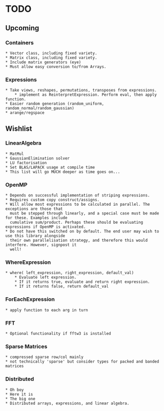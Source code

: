 # TODO

## Upcoming

### Containers
    
    * Vector class, including fixed variety.
    * Matrix class, including fixed variety.
    * Include matrix generators (eye)
    * Must allow easy conversion to/from Arrays.

### Expressions

    * Take views, reshapes, permutations, transposes from expressions.
        * implement as ReinterpretExpression. Perform eval, then apply function.
    * Easier random generation (random_uniform, random_normal/random_gaussian)
    * arange/regspace

## Wishlist

### LinearAlgebra

    * MatMul
    * GaussianElimination solver
    * LU factorisation
    * Set BLAS/LAPACK usage at compile time
    * This list will go MUCH deeper as time goes on...

### OpenMP

    * Depends on successful implementation of striping expressions.
    * Requires custom copy construct/assigns.
    * Will allow most expressions to be calculated in parallel. The exceptions are those that
      must be stepped through linearly, and a special case must be made for these. Examples include
      cumulative sum/product. Perhaps these should be evaluating expressions if OpenMP is activated.
    * Do not have this switched on by default. The end user may wish to use this library alongside
      their own parallelisation strategy, and therefore this would interfere. However, signpost it
      well!

### WhereExpression

    * where( left_expression, right_expression, default_val)
        * Evaluate left expression.
        * If it returns true, evaluate and return right expression.
        * If it returns false, return default_val

### ForEachExpression

    * apply function to each arg in turn

### FFT

    * Optional functionality if fftw3 is installed

### Sparse Matrices

    * compressed sparse row/col mainly
    * not technically 'sparse' but consider types for packed and banded matrices

### Distributed

    * Oh boy
    * Here it is
    * The big one
    * Distributed arrays, expressions, and linear algebra.
